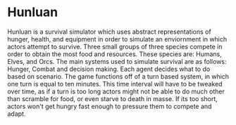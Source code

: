 # Hunluan
Hunluan is a survival simulator which uses abstract representations of hunger, health, and equipment in order to simulate an enviornment in which actors attempt to survive. Three small groups of three species compete in order to obtain the most food and resources. These species are: Humans, Elves, and Orcs. The main systems used to simulate survival are as follows: Hunger, Combat and decision making. Each agent decides what to do based on scenario. The game functions off of a turn based system, in which one turn is equal to ten minutes. This time interval will have to be tweaked over time, as if a turn is too long actors might not be able to do much other than scramble for food, or even starve to death in masse. If its too short, actors won't get hungry fast enough to pressure them to compete and adapt.
